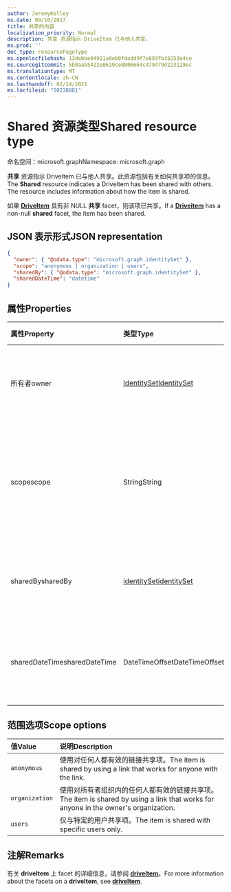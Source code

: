 ```yaml
---
author: JeremyKelley
ms.date: 09/10/2017
title: 共享的内容
localization_priority: Normal
description: 共享 资源指示 DriveItem 已与他人共享。
ms.prod: ''
doc_type: resourcePageType
ms.openlocfilehash: 13debbe04921a0eb0fdedd9f7e893fb38253e4ce
ms.sourcegitcommit: 5b0aab5422e0619ce8806664c479479d223129ec
ms.translationtype: MT
ms.contentlocale: zh-CN
ms.lasthandoff: 02/14/2021
ms.locfileid: "50238881"
---
```

# <a name="shared-resource-type"></a><span data-ttu-id="9015b-103">Shared 资源类型</span><span class="sxs-lookup"><span data-stu-id="9015b-103">Shared resource type</span></span>

<span data-ttu-id="9015b-104">命名空间：microsoft.graph</span><span class="sxs-lookup"><span data-stu-id="9015b-104">Namespace: microsoft.graph</span></span>

<span data-ttu-id="9015b-p101">**共享** 资源指示 DriveItem 已与他人共享。此资源包括有关如何共享项的信息。</span><span class="sxs-lookup"><span data-stu-id="9015b-p101">The **Shared** resource indicates a DriveItem has been shared with others. The resource includes information about how the item is shared.</span></span>

<span data-ttu-id="9015b-107">如果 [**DriveItem**](driveitem.md) 具有非 NULL **共享** facet，则该项已共享。</span><span class="sxs-lookup"><span data-stu-id="9015b-107">If a [**Driveitem**](driveitem.md) has a non-null **shared** facet, the item has been shared.</span></span>

## <a name="json-representation"></a><span data-ttu-id="9015b-108">JSON 表示形式</span><span class="sxs-lookup"><span data-stu-id="9015b-108">JSON representation</span></span>

<!-- {
  "blockType": "resource",
  "@odata.type": "microsoft.graph.shared",
  "optionalProperties": [ "sharedBy", "sharedDateTime" ]
}-->

```json
{
  "owner": { "@odata.type": "microsoft.graph.identitySet" },
  "scope": "anonymous | organization | users",
  "sharedBy": { "@odata.type": "microsoft.graph.identitySet" },
  "sharedDateTime": "datetime"
}
```

## <a name="properties"></a><span data-ttu-id="9015b-109">属性</span><span class="sxs-lookup"><span data-stu-id="9015b-109">Properties</span></span>

| <span data-ttu-id="9015b-110">属性</span><span class="sxs-lookup"><span data-stu-id="9015b-110">Property</span></span>       | <span data-ttu-id="9015b-111">类型</span><span class="sxs-lookup"><span data-stu-id="9015b-111">Type</span></span>                          | <span data-ttu-id="9015b-112">说明</span><span class="sxs-lookup"><span data-stu-id="9015b-112">Description</span></span>
| :------------- |:------------------------------|:----------------------------
| <span data-ttu-id="9015b-113">所有者</span><span class="sxs-lookup"><span data-stu-id="9015b-113">owner</span></span>          | [<span data-ttu-id="9015b-114">IdentitySet</span><span class="sxs-lookup"><span data-stu-id="9015b-114">IdentitySet</span></span>](identityset.md) | <span data-ttu-id="9015b-p102">共享项的所有者的身份。只读。</span><span class="sxs-lookup"><span data-stu-id="9015b-p102">The identity of the owner of the shared item. Read-only.</span></span>
| <span data-ttu-id="9015b-117">scope</span><span class="sxs-lookup"><span data-stu-id="9015b-117">scope</span></span>          | <span data-ttu-id="9015b-118">String</span><span class="sxs-lookup"><span data-stu-id="9015b-118">String</span></span>                        | <span data-ttu-id="9015b-p103">指示该项共享方式的范围：`anonymous`、`organization` 或 `users`。只读。</span><span class="sxs-lookup"><span data-stu-id="9015b-p103">Indicates the scope of how the item is shared: `anonymous`, `organization`, or `users`. Read-only.</span></span>
| <span data-ttu-id="9015b-121">sharedBy</span><span class="sxs-lookup"><span data-stu-id="9015b-121">sharedBy</span></span>       | [<span data-ttu-id="9015b-122">identitySet</span><span class="sxs-lookup"><span data-stu-id="9015b-122">identitySet</span></span>](identityset.md) | <span data-ttu-id="9015b-p104">共享项目的用户的标识。只读。</span><span class="sxs-lookup"><span data-stu-id="9015b-p104">The identity of the user who shared the item. Read-only.</span></span>
| <span data-ttu-id="9015b-125">sharedDateTime</span><span class="sxs-lookup"><span data-stu-id="9015b-125">sharedDateTime</span></span> | <span data-ttu-id="9015b-126">DateTimeOffset</span><span class="sxs-lookup"><span data-stu-id="9015b-126">DateTimeOffset</span></span>                | <span data-ttu-id="9015b-p105">共享项目的 UTC 日期和时间。只读。</span><span class="sxs-lookup"><span data-stu-id="9015b-p105">The UTC date and time when the item was shared. Read-only.</span></span>

## <a name="scope-options"></a><span data-ttu-id="9015b-129">范围选项</span><span class="sxs-lookup"><span data-stu-id="9015b-129">Scope options</span></span>

| <span data-ttu-id="9015b-130">值</span><span class="sxs-lookup"><span data-stu-id="9015b-130">Value</span></span>          | <span data-ttu-id="9015b-131">说明</span><span class="sxs-lookup"><span data-stu-id="9015b-131">Description</span></span>                                                                           |
|:---------------|:--------------------------------------------------------------------------------------|
| `anonymous`    | <span data-ttu-id="9015b-132">使用对任何人都有效的链接共享项。</span><span class="sxs-lookup"><span data-stu-id="9015b-132">The item is shared by using a link that works for anyone with the link.</span></span>               |
| `organization` | <span data-ttu-id="9015b-133">使用对所有者组织内的任何人都有效的链接共享项。</span><span class="sxs-lookup"><span data-stu-id="9015b-133">The item is shared by using a link that works for anyone in the owner's organization.</span></span> |
| `users`        | <span data-ttu-id="9015b-134">仅与特定的用户共享项。</span><span class="sxs-lookup"><span data-stu-id="9015b-134">The item is shared with specific users only.</span></span>                                          |

## <a name="remarks"></a><span data-ttu-id="9015b-135">注解</span><span class="sxs-lookup"><span data-stu-id="9015b-135">Remarks</span></span>

<span data-ttu-id="9015b-136">有关 **driveItem** 上 facet 的详细信息，请参阅 [**driveItem**](driveitem.md)。</span><span class="sxs-lookup"><span data-stu-id="9015b-136">For more information about the facets on a **driveItem**, see [**driveItem**](driveitem.md).</span></span>

<!-- {
  "type": "#page.annotation",
  "description": "The shared facet provides info about shared items.",
  "keywords": "shared,share,item,facet,onedrive",
  "section": "documentation",
  "suppressions": [
    "Warning: /api-reference/v1.0/resources/shared.md:
      Found potential enums in resource example that weren't defined in a table:(anonymous,organization,users) are in resource, but () are in table"
  ],
  "tocPath": "Facets/Shared"
} -->

